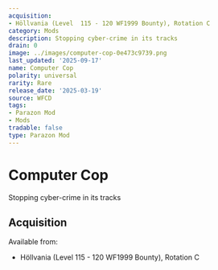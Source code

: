 ```yaml
---
acquisition:
- Höllvania (Level  115 - 120 WF1999 Bounty), Rotation C
category: Mods
description: Stopping cyber-crime in its tracks
drain: 0
image: ../images/computer-cop-0e473c9739.png
last_updated: '2025-09-17'
name: Computer Cop
polarity: universal
rarity: Rare
release_date: '2025-03-19'
source: WFCD
tags:
- Parazon Mod
- Mods
tradable: false
type: Parazon Mod
---
```


# Computer Cop

Stopping cyber-crime in its tracks

## Acquisition

Available from:
- Höllvania (Level  115 - 120 WF1999 Bounty), Rotation C

